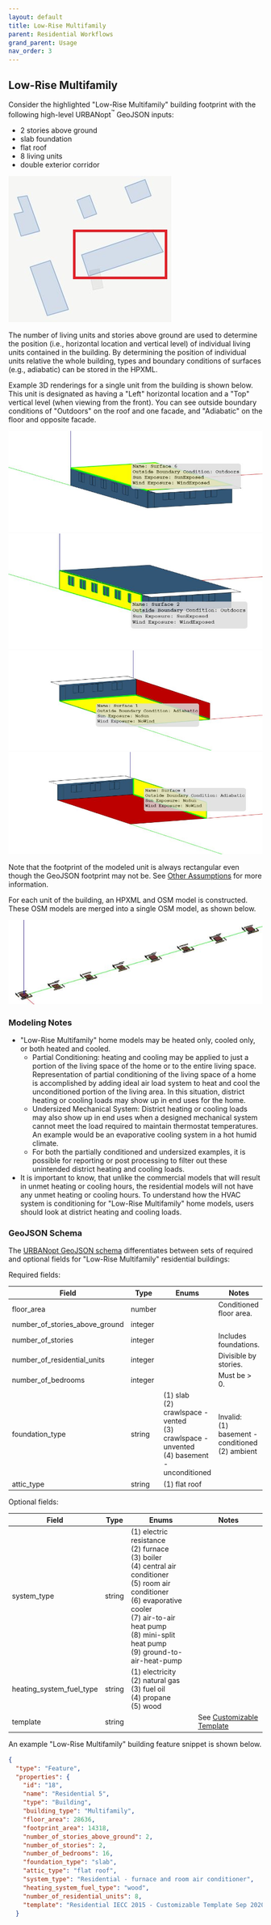 ```yaml
---
layout: default
title: Low-Rise Multifamily
parent: Residential Workflows
grand_parent: Usage
nav_order: 3
---
```


## Low-Rise Multifamily

Consider the highlighted "Low-Rise Multifamily" building footprint with the following high-level URBANopt<sup>&trade;</sup> GeoJSON inputs:

* 2 stories above ground
* slab foundation
* flat roof
* 8 living units
* double exterior corridor

![multifamily](../../doc_files/multifamily-footprint.jpg)

The number of living units and stories above ground are used to determine the position (i.e., horizontal location and vertical level) of individual living units contained in the building.
By determining the position of individual units relative the whole building, types and boundary conditions of surfaces (e.g., adiabatic) can be stored in the HPXML.

Example 3D renderings for a single unit from the building is shown below.
This unit is designated as having a "Left" horizontal location and a "Top" vertical level (when viewing from the front).
You can see outside boundary conditions of "Outdoors" on the roof and one facade, and "Adiabatic" on the floor and opposite facade.

![multifamily](../../doc_files/multifamily-1-1.jpg)
![multifamily](../../doc_files/multifamily-1-2.jpg)
![multifamily](../../doc_files/multifamily-1-3.jpg)
![multifamily](../../doc_files/multifamily-1-4.jpg)

Note that the footprint of the modeled unit is always rectangular even though the GeoJSON footprint may not be. See [Other Assumptions](residential_workflows#other-assumptions) for more information.

For each unit of the building, an HPXML and OSM model is constructed.
These OSM models are merged into a single OSM model, as shown below.

![multifamily](../../doc_files/multifamily-2.jpg)


### Modeling Notes

- "Low-Rise Multifamily" home models may be heated only, cooled only, or both heated and cooled. 
  - Partial Conditioning: heating and cooling may be applied to just a portion of the living space of the home or to the entire living space. Representation of partial conditioning of the living space of a home is accomplished by adding ideal air load system to heat and cool the unconditioned portion of the living area. In this situation, district heating or cooling loads may show up in end uses for the home.
  - Undersized Mechanical System: District heating or cooling loads may also show up in end uses when a designed mechanical system cannot meet the load required to maintain thermostat temperatures. An example would be an evaporative cooling system in a hot humid climate. 
  - For both the partially conditioned and undersized examples, it is possible for reporting or post processing to filter out these unintended district heating and cooling loads.
- It is important to know, that unlike the commercial models that will result in unmet heating or cooling hours, the residential models will not have any unmet heating or cooling hours. To understand how the HVAC system is conditioning for "Low-Rise Multifamily" home models, users should look at district heating and cooling loads.


### GeoJSON Schema

The [URBANopt GeoJSON schema](https://github.com/urbanopt/urbanopt-geojson-gem/blob/develop/lib/urbanopt/geojson/schema/building_properties.json) differentiates between sets of required and optional fields for "Low-Rise Multifamily" residential buildings:

Required fields:

|             Field             |     Type     |                                                                                             Enums                                                                                                                             |                                    Notes                                    |
| ----------------------------- | ------------ | ----------------------------------------------------------------------------------------------------------------------------------------------------------------------------------------------------------------------------- | --------------------------------------------------------------------------- |
| floor_area                    | number       |                                                                                                                                                                                                                               | Conditioned floor area.                                                     |
| number_of_stories_above_ground| integer      |                                                                                                                                                                                                                               |                                                                             |
| number_of_stories             | integer      |                                                                                                                                                                                                                               | Includes foundations.                                                       |
| number_of_residential_units   | integer      |                                                                                                                                                                                                                               | Divisible by stories.                                                       |
| number_of_bedrooms            | integer      |                                                                                                                                                                                                                               | Must be > 0.                                                                |
| foundation_type               | string       | (1) slab<br>(2) crawlspace - vented<br>(3) crawlspace - unvented<br>(4) basement - unconditioned                                                                                                                              | Invalid:<br>(1) basement - conditioned<br>(2) ambient                       |
| attic_type                    | string       | (1) flat roof                                                                                                                                                                                                                 |                                                                             |

Optional fields:

|             Field             |     Type     |                                                                                             Enums                                                                                                                                 |                                    Notes                                    |
| ----------------------------- | ------------ | --------------------------------------------------------------------------------------------------------------------------------------------------------------------------------------------------------------------------------- | --------------------------------------------------------------------------- |
| system_type                   | string       | (1) electric resistance<br>(2) furnace<br>(3) boiler<br>(4) central air conditioner<br>(5) room air conditioner<br>(6) evaporative cooler<br>(7) air-to-air heat pump<br>(8) mini-split heat pump<br>(9) ground-to-air-heat-pump  |                                                                             |
| heating_system_fuel_type      | string       | (1) electricity<br>(2) natural gas<br>(3) fuel oil<br>(4) propane<br>(5) wood                                                                                                                                                     |                                                                             |
| template                      | string       |                                                                                                                                                                                                                                   | See [Customizable Template](residential_workflows.md#customizable-template) |

An example "Low-Rise Multifamily" building feature snippet is shown below.

  ```json
  {
    "type": "Feature",
    "properties": {
      "id": "18",
      "name": "Residential 5",
      "type": "Building",
      "building_type": "Multifamily",
      "floor_area": 28636,
      "footprint_area": 14318,
      "number_of_stories_above_ground": 2,
      "number_of_stories": 2,
      "number_of_bedrooms": 16,
      "foundation_type": "slab",
      "attic_type": "flat roof",
      "system_type": "Residential - furnace and room air conditioner",
      "heating_system_fuel_type": "wood",
      "number_of_residential_units": 8,
      "template": "Residential IECC 2015 - Customizable Template Sep 2020"
    }
  ```
